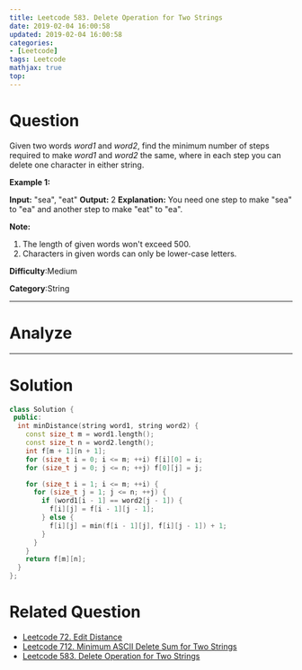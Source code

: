 ```yaml
---
title: Leetcode 583. Delete Operation for Two Strings
date: 2019-02-04 16:00:58
updated: 2019-02-04 16:00:58
categories: 
- [Leetcode]
tags: Leetcode
mathjax: true
top:
---
```


# Question

Given two words  _word1_  and  _word2_, find the minimum number of steps required to make  _word1_  and  _word2_  the same, where in each step you can delete one character in either string.

**Example 1:**  

**Input:** "sea", "eat"
**Output:** 2
**Explanation:** You need one step to make "sea" to "ea" and another step to make "eat" to "ea".

**Note:**  

1. The length of given words won't exceed 500.
2. Characters in given words can only be lower-case letters.

**Difficulty**:Medium

**Category**:String

<!-- more -->

------------

# Analyze

------------

# Solution

```cpp
class Solution {
 public:
  int minDistance(string word1, string word2) {
    const size_t m = word1.length();
    const size_t n = word2.length();
    int f[m + 1][n + 1];
    for (size_t i = 0; i <= m; ++i) f[i][0] = i;
    for (size_t j = 0; j <= n; ++j) f[0][j] = j;

    for (size_t i = 1; i <= m; ++i) {
      for (size_t j = 1; j <= n; ++j) {
        if (word1[i - 1] == word2[j - 1]) {
          f[i][j] = f[i - 1][j - 1];
        } else {
          f[i][j] = min(f[i - 1][j], f[i][j - 1]) + 1;
        }
      }
    }
    return f[m][n];
  }
};
```

# Related Question

* [Leetcode 72. Edit Distance](./Leetcode-72-Edit-Distance/)
* [Leetcode 712. Minimum ASCII Delete Sum for Two Strings](./Leetcode-712-Minimum-ASCII-Delete-Sum-for-Two-Strings/)
* [Leetcode 583. Delete Operation for Two Strings](./Leetcode-583-Delete-Operation-for-Two-Strings/)